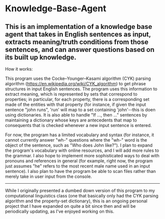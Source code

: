 # Knowledge-Base-Agent
This is an implementation of a knowledge base  agent that takes in English sentences as input, extracts meaning/truth conditions from those sentences, and can answer questions based on its built up knowledge.
----
How it works:

This program uses the Cocke–Younger–Kasami algorithm (CYK) parsing algorithm (https://en.wikipedia.org/wiki/CYK_algorithm) to get phrase structures in input English sentences. The program uses this information to extract meaning, which is represented by sets that correspond to properties; in particular, for each property, there is a corresponding set made of the entities with that property (for instance, if given the input sentence "john runs", 'run' will map to a set containing 'john'--this is doen using dictionaries. It is also able to handle "If ..., then ..." sentences by maintaining a dictionary whose keys are antecedents that map to consequents that is checked whenever a new input sentence is entered.

For now, the program has a limited vocabulary and syntax (for instance, it cannot currently answer "wh-" questions where the "wh-" word is the object of the sentence, such as "Who does John like?"). I plan to expand the program's vocabulary with online resources, and I will add more rules to the grammar. I also hope to implement more sophisticated ways to deal with pronouns and references in general (for example, right now, the program just assumes "he" refers to the most recent male name used in an input sentence). I also plan to have the program be able to scan files rather than merely take in user input from the console.

------
While I originally presented a dumbed down version of this program to my computational linguistics class (one that basically only had the CYK parsing algorithm and the property-set dictionary), this is an ongoing personal project that I have expanded on quite a bit since then and will be periodically updating, as I've enjoyed working on this.
